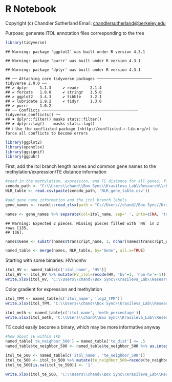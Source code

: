 R Notebook
================

Copyright (c) Chandler Sutherland Email:
<chandlersutherland@berkeley.edu>

Purpose: generate iTOL annotation files corresponding to the tree

``` r
library(tidyverse)
```

    ## Warning: package 'ggplot2' was built under R version 4.3.1

    ## Warning: package 'purrr' was built under R version 4.3.1

    ## Warning: package 'dplyr' was built under R version 4.3.1

    ## ── Attaching core tidyverse packages ──────────────────────── tidyverse 2.0.0 ──
    ## ✔ dplyr     1.1.3     ✔ readr     2.1.4
    ## ✔ forcats   1.0.0     ✔ stringr   1.5.0
    ## ✔ ggplot2   3.4.3     ✔ tibble    3.2.1
    ## ✔ lubridate 1.9.2     ✔ tidyr     1.3.0
    ## ✔ purrr     1.0.2     
    ## ── Conflicts ────────────────────────────────────────── tidyverse_conflicts() ──
    ## ✖ dplyr::filter() masks stats::filter()
    ## ✖ dplyr::lag()    masks stats::lag()
    ## ℹ Use the conflicted package (<http://conflicted.r-lib.org/>) to force all conflicts to become errors

``` r
library(ggplot2)
library(openxlsx)
library(ggsignif)
library(ggpubr)
```

First, add the itol branch length names and common gene names to the
methylation/expression/TE distance information

``` r
#read in the methylation, expression, and TE distance for all genes, filter to NLRs
zenodo_path <- "C:\\Users\\chand\\Box Sync\\Krasileva_Lab\\Research\\chandler\\Krasileva Lab\\E14\\Zenodo V2\\"
NLR_table <- read.csv(paste(zenodo_path, 'NLR_gene_table.csv'))

#add gene name information and the itol branch labels 
gene_names <- readxl::read_xlsx(path = "C://Users//chand//Box Sync//Krasileva_Lab//Research//chandler//Krasileva Lab//E14//gene_names_Daniil_tree.xlsx", col_names=c('itol_name', 'gene_name'))

names <- gene_names %>% separate(col=itol_name, sep=' ', into=c(NA, 'transcript_name'), remove=FALSE) %>% filter(itol_name != 'I264') %>% filter(itol_name != 'I0')
```

    ## Warning: Expected 2 pieces. Missing pieces filled with `NA` in 2 rows [135,
    ## 136].

``` r
names$Gene <- substr(names$transcript_name, 1, nchar(names$transcript_name)-2)

named_table <- merge(names, NLR_table, by='Gene', all.x=TRUE)
```

Starting with some binaries: HV/nonhv

``` r
itol_HV <- named_table[c('itol_name', 'HV')]
itol_HV <- itol_HV %>% mutate(HV_itol=recode(HV, 'hv'=1, 'non-hv'=-1)) %>% subset(select=c('itol_name', 'HV_itol'))
write.xlsx(itol_HV, 'C:\\Users\\chand\\Box Sync\\Krasileva_Lab\\Research\\chandler\\Krasileva Lab\\E14\\nlr_features\\figure_generation\\Source Data\\Figure 3\\3B\\itol_HV.xlsx')
```

Color gradient for expression and methylation

``` r
itol_TPM <- named_table[c('itol_name', 'log2_TPM')]
write.xlsx(itol_TPM, 'C:\\Users\\chand\\Box Sync\\Krasileva_Lab\\Research\\chandler\\Krasileva Lab\\E14\\nlr_features\\figure_generation\\Source Data\\Figure 3\\3B\\itol_tpm.xlsx')

itol_meth <- named_table[c('itol_name', 'meth_percentage')]
write.xlsx(itol_meth, 'C:\\Users\\chand\\Box Sync\\Krasileva_Lab\\Research\\chandler\\Krasileva Lab\\E14\\nlr_features\\figure_generation\\Source Data\\Figure 3\\3B\\itol_meth.xlsx')
```

TE could easily become a binary, which may be more informative anyway

``` r
#how about TE within 1kb
named_table['te_neighbor_500'] = named_table['te_dist'] <= .5
named_table$te_neighbor_500 <- named_table$te_neighbor_500 %>% as.integer() %>% as.character()

itol_te_500 <- named_table[c('itol_name', 'te_neighbor_500')]
itol_te_500 <- itol_te_500 %>% mutate(te_neighbor_500=recode(te_neighbor_500, '0'='-1'))
itol_te_500[is.na(itol_te_500)] <- '1'

write.xlsx(itol_te_500, 'C:\\Users\\chand\\Box Sync\\Krasileva_Lab\\Research\\chandler\\Krasileva Lab\\E14\\nlr_features\\figure_generation\\Source Data\\Figure 3\\3B\\itol_te_500.xlsx')
```
